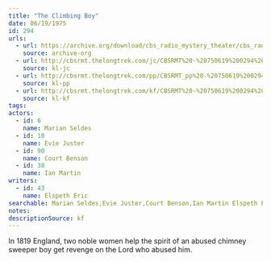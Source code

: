```yaml
---
title: "The Climbing Boy"
date: 06/19/1975
id: 294
urls: 
  - url: https://archive.org/download/cbs_radio_mystery_theater/cbs_radio_mystery_theater-0251-0300.zip/cbs_radio_mystery_theater-0251-0300%2Fcbsrmt_0294_the_climbing_boy.mp3
    source: archive-org
  - url: http://cbsrmt.thelongtrek.com/jc/CBSRMT%20-%20750619%200294%20Climbing%20Boy%20vbr%20kb2%20complete_jc.mp3
    source: kl-jc
  - url: http://cbsrmt.thelongtrek.com/pp/CBSRMT_pp%20-%20750619%200294%20The%20Climbing%20Boy.mp3
    source: kl-pp
  - url: http://cbsrmt.thelongtrek.com/kf/CBSRMT%20-%20750619%200294%20The%20Climbing%20Boy_kf.mp3
    source: kl-kf
tags: 
actors:  
  - id: 6
    name: Marian Seldes  
  - id: 10
    name: Evie Juster  
  - id: 90
    name: Court Benson  
  - id: 38
    name: Ian Martin
writers:  
  - id: 43
    name: Elspeth Eric
searchable: Marian Seldes,Evie Juster,Court Benson,Ian Martin Elspeth Eric
notes: 
descriptionSource: kf
---
```

In 1819 England, two noble women help the spirit of an abused chimney sweeper boy get revenge on the Lord who abused him.